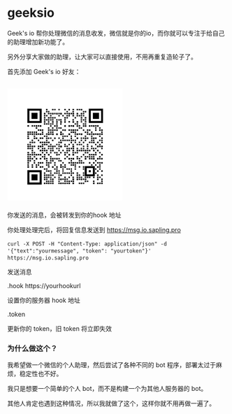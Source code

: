# geeksio
Geek's io 帮你处理微信的消息收发，微信就是你的io，而你就可以专注于给自己的助理增加新功能了。

另外分享大家做的助理，让大家可以直接使用，不用再重复造轮子了。

首先添加 Geek's io 好友：

## <img src="https://github.com/chaovinci/geeksio/blob/main/geeksio_qrcode.png" height="256"/>

你发送的消息，会被转发到你的hook 地址

你处理处理完后，将回复信息发送到 https://msg.io.sapling.pro 
```
curl -X POST -H "Content-Type: application/json" -d '{"text":"yourmessage", "token": "yourtoken"}' https://msg.io.sapling.pro

```


发送消息

.hook https://yourhookurl

设置你的服务器 hook 地址

.token

更新你的 token，旧 token 将立即失效


### 为什么做这个？

我希望做一个微信的个人助理，然后尝试了各种不同的 bot 程序，部署太过于麻烦，稳定性也不好。

我只是想要一个简单的个人 bot，而不是构建一个为其他人服务器的 bot。

其他人肯定也遇到这种情况，所以我就做了这个，这样你就不用再做一遍了。
